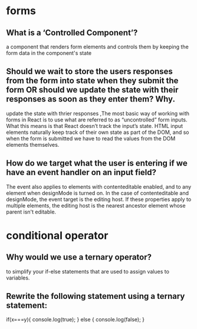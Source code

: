 # forms
## What is a ‘Controlled Component’?
a component that renders form elements and controls them by keeping the form data in the component's state
## Should we wait to store the users responses from the form into state when they submit the form OR should we update the state with their responses as soon as they enter them? Why.
update the state with thrier responses ,The most basic way of working with forms in React is to use what are referred to as “uncontrolled” form inputs. What this means is that React doesn’t track the input’s state. HTML input elements naturally keep track of their own state as part of the DOM, and so when the form is submitted we have to read the values from the DOM elements themselves.
## How do we target what the user is entering if we have an event handler on an input field?
The event also applies to elements with contenteditable enabled, and to any element when designMode is turned on. In the case of contenteditable and designMode, the event target is the editing host. If these properties apply to multiple elements, the editing host is the nearest ancestor element whose parent isn't editable.
#  conditional operator
## Why would we use a ternary operator?
to simplify your if-else statements that are used to assign values to variables. 
## Rewrite the following statement using a ternary statement:
  if(x===y){
 console.log(true);
  } else {
 console.log(false);
  }
 
 


